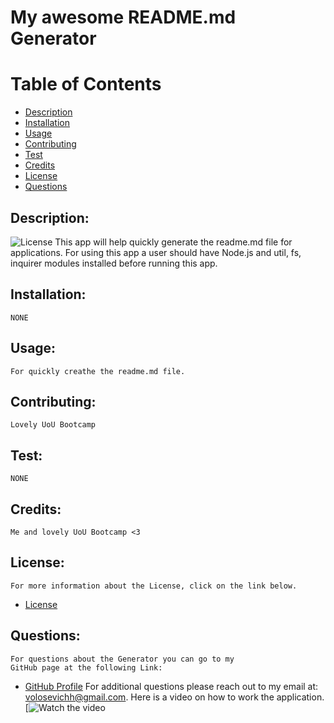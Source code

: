 
# My awesome README.md Generator
# Table of Contents
- [Description](#description)
- [Installation](#installation)
- [Usage](#usage) 
- [Contributing](#contributing)
- [Test](#test)
- [Credits](#credits)
- [License](#license) 
- [Questions](#questions)
## Description:
![License](https://img.shields.io/badge/License--blue.svg "License Badge")
    This app will help quickly generate the readme.md file for applications. For using this app a user should have Node.js and util, fs, inquirer modules installed before running this app.
## Installation:
    NONE
## Usage:
    For quickly creathe the readme.md file.
## Contributing:
    Lovely UoU Bootcamp
## Test:
    NONE
## Credits:
    Me and lovely UoU Bootcamp <3
## License:
    For more information about the License, click on the link below.
    
- [License](https://opensource.org/licenses/)
## Questions:
    For questions about the Generator you can go to my 
    GitHub page at the following Link: 
- [GitHub Profile](https://github.com/volosevych)
For additional questions please reach out to my email at: volosevichh@gmail.com.
    Here is a video on how to work the application.
[![Watch the video](https://www.youtube.com/watch?v=jiU87qBsveQ)